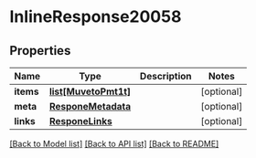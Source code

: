 # InlineResponse20058

## Properties
Name | Type | Description | Notes
------------ | ------------- | ------------- | -------------
**items** | [**list[MuvetoPmt1t]**](MuvetoPmt1t.md) |  | [optional] 
**meta** | [**ResponeMetadata**](ResponeMetadata.md) |  | [optional] 
**links** | [**ResponeLinks**](ResponeLinks.md) |  | [optional] 

[[Back to Model list]](../README.md#documentation-for-models) [[Back to API list]](../README.md#documentation-for-api-endpoints) [[Back to README]](../README.md)


